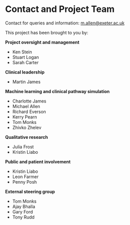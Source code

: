 # Contact and Project Team

Contact for queries and information: m.allen@exeter.ac.uk

This project has been brought to you by:

**Project oversight and management**

* Ken Stein
* Stuart Logan
* Sarah Carter

**Clinical leadership**

* Martin James

**Machine learning and clinical pathway simulation**

* Charlotte James
* Michael Allen
* Richard Everson
* Kerry Pearn
* Tom Monks
* Zhivko Zhelev

**Qualitative research**

* Julia Frost
* Kristin Liabo

**Public and patient involvement**

* Kristin Liabo
* Leon Farmer
* Penny Posh

**External steering group**

* Tom Monks
* Ajay Bhalla
* Gary Ford
* Tony Rudd








